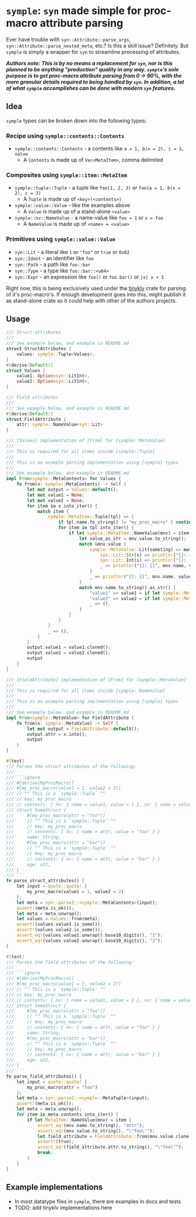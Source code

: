 # `symple`: `syn` made simple for proc-macro attribute parsing

Ever have trouble with `syn::Attribute::parse_args`, `syn::Attribute::parse_nested_meta`, etc.? Is this a skill issue? Definitely. But `symple` is simply a wrapper for `syn` to streamline processing of attributes.

***Authors note: This is by no means a replacement for `syn`, nor is this planned to be anything "production" quality in any way. `symple`'s sole purpose is to get proc-macro attribute parsing from 0 -> 90%, with the more granular details required to being handled by `syn`. In addition, a lot of what `symple` accomplishes can be done with modern `syn` features.***

## Idea

`symple` types can be broken down into the following types:

### Recipe using `symple::contents::Contents`

* `symple::contents::Contents` - a contents like `a = 1, b(x = 2), c = 3, value`
  * A `Contents` is made up of `Vec<MetaItem>`, comma delimited

### Composites using `symple::item::MetaItem`

* `symple::tuple::Tuple` - a tuple like `foo(1, 2, 3)` or `foo(a = 1, b(x = 2), c = 3)`
  * A `Tuple` is made up of `<key>(<contents>)`
* `symple::value::Value` - like the examples above
  * A `Value` is made up of a stand-alone `<value>`
* `symple::nv::NameValue` - a name-value like `foo = 1` or `x = foo`
  * A `NameValue` is made up of `<name> = <value>`

### Primitives using `symple::value::Value`

* `syn::Lit` - a literal like `1` or `"foo"` or `true` or `0x02`
* `syn::Ident` - an identifier like `foo`
* `syn::Path` - a path like `foo::bar`
* `syn::Type` - a type like `foo::bar::<u64>`
* `syn::Expr` - an expression like `foo()` or `foo.bar()` or `|x| x + 1`

Right now, this is being exclusively used under the [tinyklv](https://crates.io/crates/tinyklv) crate
for parsing of it's proc-macro's. If enough development goes into this, might publish it as stand-alone crate as it could help with other of the authors projects.

## Usage

```rust ignore
/// Struct attributes
/// 
/// See example below, and example in README.md
struct StructAttributes {
    values: symple::Tuple<Values>,
}
#[derive(Default)]
struct Values {
    value1: Option<syn::LitInt>,
    value2: Option<syn::LitInt>,
}

/// Field attributes
/// 
/// See example below, and example in README.md
#[derive(Default)]
struct FieldAttribute {
    attr: symple::NameValue<syn::Lit>
}

/// [Values] implementation of [From] for [symple::MetaValue]
/// 
/// This is required for all items inside [symple::Tuple]
/// 
/// This is an example parsing implementation using [symple] types
/// 
/// See example below, and example in README.md
impl From<symple::MetaContents> for Values {
    fn from(x: symple::MetaContents) -> Self {
        let mut output = Values::default();
        let mut value1 = None;
        let mut value2 = None;
        for item in x.into_iter() {
            match item {
                symple::MetaItem::Tuple(tpl) => {
                    if tpl.name.to_string() != "my_proc_macro" { continue; }
                    for item in tpl.into_iter() {
                        if let symple::MetaItem::NameValue(mnv) = item {
                            let value_as_str = mnv.value.to_string();
                            match &mnv.value {
                                symple::MetaValue::Lit(someting) => match someting {
                                    syn::Lit::Str(s) => println!("{}: {}", mnv.name, s.value()),
                                    syn::Lit::Int(i) => println!("{}: {}", mnv.name, i.base10_digits()),
                                    _ => println!("{}: {}", mnv.name, value_as_str),
                                }
                                _ => println!("{}: {}", mnv.name, value_as_str),
                            }
                            match mnv.name.to_string().as_str() {
                                "value1" => value1 = if let symple::MetaValue::Lit(syn::Lit::Int(lit_int)) = &mnv.value { Some(lit_int) } else { None },
                                "value2" => value2 = if let symple::MetaValue::Lit(syn::Lit::Int(lit_int)) = &mnv.value { Some(lit_int) } else { None },
                                _ => (),
                            }
                        }
                    }
                }
                _ => (),
            }
        }
        output.value1 = value1.cloned();
        output.value2 = value2.cloned();
        output
    }
}

/// [FieldAttribute] implementation of [From] for [symple::MetaValue]
/// 
/// This is required for all items inside [symple::NameValue]
/// 
/// This is an example parsing implementation using [symple] types
/// 
/// See example below, and example in README.md
impl From<symple::MetaValue> for FieldAttribute {
    fn from(x: symple::MetaValue) -> Self {
        let mut output = FieldAttribute::default();
        output.attr = x.into();
        output
    }
}

#[test]
/// Parses the struct attributes of the following:
/// 
/// ```ignore
/// #[derive(MyProcMacro)]
/// #[my_proc_macro(value1 = 1, value2 = 2)]
/// // ^^ This is a `symple::Tuple` ^^
/// // key: my_proc_macro
/// // contents: { nv: { name = value1, value = 1 }, nv: { name = value2, value = 2 } }
/// struct SomeStruct {
///     #[my_proc_macro(attr = "foo")]
///     // ^^ This is a `symple::Tuple` ^^
///     // key: my_proc_macro
///     // contents: { nv: { name = attr, value = "foo" } }
///     name: String,
///     #[my_proc_macro(attr = "bar")]
///     // ^^ This is a `symple::Tuple` ^^
///     // key: my_proc_macro
///     // contents: { nv: { name = attr, value = "bar" } }
///     age: u32,
/// }
/// ```
fn parse_struct_attributes() {
    let input = quote::quote! {
        my_proc_macro(value1 = 1, value2 = 2)
    };
    let meta = syn::parse2::<symple::MetaContents>(input);
    assert!(meta.is_ok());
    let meta = meta.unwrap();
    let values = Values::from(meta);
    assert!(values.value1.is_some());
    assert!(values.value2.is_some());
    assert_eq!(values.value1.unwrap().base10_digits(), "1");
    assert_eq!(values.value2.unwrap().base10_digits(), "2");
}

#[test]
/// Parses the field attributes of the following:
/// 
/// ```ignore
/// #[derive(MyProcMacro)]
/// #[my_proc_macro(value1 = 1, value2 = 2)]
/// // ^^ This is a `symple::Tuple` ^^
/// // key: my_proc_macro
/// // contents: { nv: { name = value1, value = 1 }, nv: { name = value2, value = 2 } }
/// struct SomeStruct {
///     #[my_proc_macro(attr = "foo")]
///     // ^^ This is a `symple::Tuple` ^^
///     // key: my_proc_macro
///     // contents: { nv: { name = attr, value = "foo" } }
///     name: String,
///     #[my_proc_macro(attr = "bar")]
///     // ^^ This is a `symple::Tuple` ^^
///     // key: my_proc_macro
///     // contents: { nv: { name = attr, value = "bar" } }
///     age: u32,
/// }
/// ```
fn parse_field_attributes() {
    let input = quote::quote! {
        my_proc_macro(attr = "foo")
    };
    let meta = syn::parse2::<symple::MetaTuple>(input);
    assert!(meta.is_ok());
    let meta = meta.unwrap();
    for item in meta.contents.into_iter() {
        if let MetaItem::NameValue(mnv) = item {
            assert_eq!(mnv.name.to_string(), "attr");
            assert_eq!(mnv.value.to_string(), "\"foo\"");
            let field_attribute = FieldAttribute::from(mnv.value.clone());
            assert!(true);
            assert_eq!(field_attribute.attr.to_string(), "\"foo\"");
            break;
        }
    }
}
```

## Example implementations

* In most datatype files in `symple`, there are examples in docs and tests
* TODO: add tinyklv implementations here

